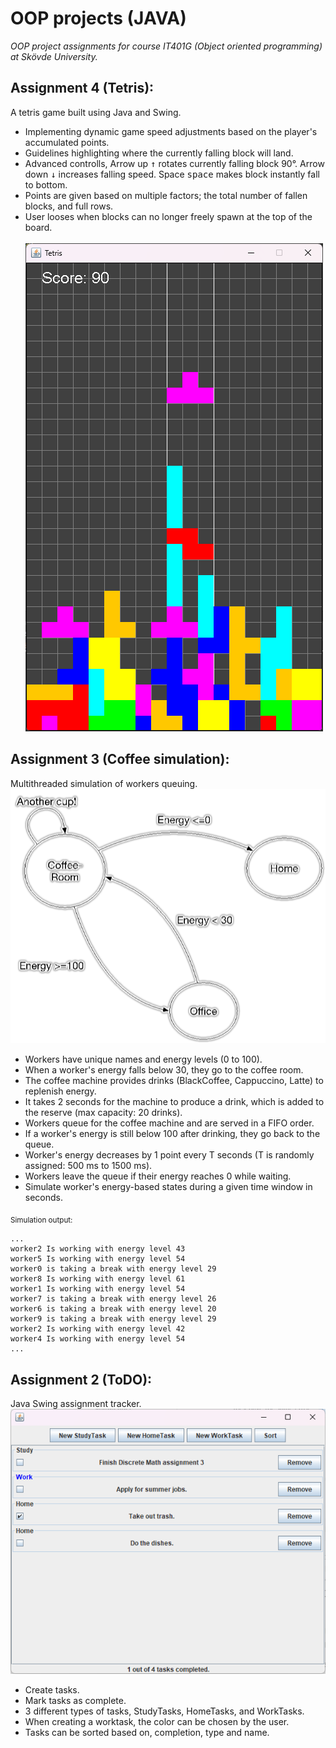# OOP projects (JAVA)
*OOP project assignments for course IT401G (Object oriented programming) at Skövde University.*


## Assignment 4 (Tetris):
A tetris game built using Java and Swing.
- Implementing dynamic game speed adjustments based on the player's accumulated points.
- Guidelines highlighting where the currently falling block will land.
- Advanced controlls, Arrow up <kbd>&uarr;</kbd> rotates currently falling block 90°. Arrow down <kbd>&darr;</kbd> increases falling speed. Space <kbd>space</kbd> makes block instantly fall to bottom. 
- Points are given based on multiple factors; the total number of fallen blocks, and full rows. 
- User looses when blocks can no longer freely spawn at the top of the board.
<br><br>
![Image of tetris game](Media/tetris.png)

## Assignment 3 (Coffee simulation):
Multithreaded simulation of workers queuing.
![Flowchart of simulation](Media/coffeesim_graph.png)
- Workers have unique names and energy levels (0 to 100).
- When a worker's energy falls below 30, they go to the coffee room.
- The coffee machine provides drinks (BlackCoffee, Cappuccino, Latte) to replenish energy.
- It takes 2 seconds for the machine to produce a drink, which is added to the reserve (max capacity: 20 drinks).
- Workers queue for the coffee machine and are served in a FIFO order.
- If a worker's energy is still below 100 after drinking, they go back to the queue.
- Worker's energy decreases by 1 point every T seconds (T is randomly assigned: 500 ms to 1500 ms).
- Workers leave the queue if their energy reaches 0 while waiting.
- Simulate worker's energy-based states during a given time window in seconds.

<sub>Simulation output:</sub>
```
...
worker2 Is working with energy level 43
worker5 Is working with energy level 54
worker0 is taking a break with energy level 29
worker8 Is working with energy level 61
worker1 Is working with energy level 54
worker7 is taking a break with energy level 26
worker6 is taking a break with energy level 20
worker9 is taking a break with energy level 29
worker2 Is working with energy level 42
worker4 Is working with energy level 54
...
```

## Assignment 2 (ToDO):
Java Swing assignment tracker.
![ToDo program GUI](Media/ToDo_UI.png)
- Create tasks.
- Mark tasks as complete.
- 3 different types of tasks, StudyTasks, HomeTasks, and WorkTasks. 
- When creating a worktask, the color can be chosen by the user. 
- Tasks can be sorted based on, completion, type and name. 